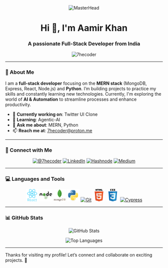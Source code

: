 <div align="center">
    <img src="https://camo.githubusercontent.com/9cad5b3dc83f24418dfc6a1d2df863fa9bf00cfcb778e260683c166f25ffb398/68747470733a2f2f706e672e706e67747265652e636f6d2f7468756d625f6261636b2f66683236302f6261636b67726f756e642f32303233313030342f706e67747265652d612d636f6e6365707475616c2d696c6c757374726174696f6e2d6f662d7765622d64657369676e2d646576656c6f706d656e742d616e642d73656f2d6f7074696d697a6174696f6e2d696e2d696d6167655f31333538343934342e706e67" alt="MasterHead" style="max-width: 100%;">
</div>

<h1 align="center">Hi 👋, I'm Aamir Khan</h1>
<h3 align="center">A passionate Full-Stack Developer from India</h3>

<p align="center">
    <img src="https://komarev.com/ghpvc/?username=7hecoder&label=Profile%20views&color=0e75b6&style=flat" alt="7hecoder" />
</p>

---

### 🚀 About Me
I am a **full-stack developer** focusing on the **MERN stack** (MongoDB, Express, React, Node.js) and **Python**. I’m building projects to practice my skills and constantly learning new technologies. Currently, I'm exploring the world of **AI & Automation** to streamline processes and enhance productivity.

- 🔭 **Currently working on**: Twitter UI Clone
- 🌱 **Learning**: Agentic-AI
- 💬 **Ask me about**: MERN, Python
- 📫 **Reach me at**: [7hecoder@proton.me](mailto:7hecoder@proton.me)

---

### 🔗 Connect with Me
<p align="center">
    <a href="https://twitter.com/@7hecoder" target="blank"><img src="https://img.shields.io/twitter/follow/7hecoder?logo=twitter&style=for-the-badge" alt="@7hecoder" /></a>
    <a href="https://linkedin.com/in/7hecoder" target="blank"><img src="https://img.shields.io/badge/LinkedIn-blue?logo=linkedin&style=for-the-badge" alt="LinkedIn" /></a>
    <a href="https://hashnode.com/@7hecoder" target="blank"><img src="https://img.shields.io/badge/Hashnode-green?logo=hashnode&style=for-the-badge" alt="Hashnode" /></a>
    <a href="https://medium.com/@7hecoder" target="blank"><img src="https://img.shields.io/badge/Medium-black?logo=medium&style=for-the-badge" alt="Medium" /></a>
</p>

---

### 💻 Languages and Tools
<p align="center">
    <a href="https://reactjs.org/" target="_blank" rel="noreferrer"><img src="https://raw.githubusercontent.com/devicons/devicon/master/icons/react/react-original-wordmark.svg" alt="React" width="40" height="40" /></a>
    <a href="https://nodejs.org" target="_blank" rel="noreferrer"><img src="https://raw.githubusercontent.com/devicons/devicon/master/icons/nodejs/nodejs-original-wordmark.svg" alt="Node.js" width="40" height="40" /></a>
    <a href="https://www.mongodb.com/" target="_blank" rel="noreferrer"><img src="https://raw.githubusercontent.com/devicons/devicon/master/icons/mongodb/mongodb-original-wordmark.svg" alt="MongoDB" width="40" height="40" /></a>
    <a href="https://www.python.org" target="_blank" rel="noreferrer"><img src="https://raw.githubusercontent.com/devicons/devicon/master/icons/python/python-original.svg" alt="Python" width="40" height="40" /></a>
    <a href="https://git-scm.com/" target="_blank" rel="noreferrer"><img src="https://www.vectorlogo.zone/logos/git-scm/git-scm-icon.svg" alt="Git" width="40" height="40" /></a>
    <a href="https://www.w3.org/html/" target="_blank" rel="noreferrer"><img src="https://raw.githubusercontent.com/devicons/devicon/master/icons/html5/html5-original-wordmark.svg" alt="HTML" width="40" height="40" /></a>
    <a href="https://www.w3schools.com/css/" target="_blank" rel="noreferrer"><img src="https://raw.githubusercontent.com/devicons/devicon/master/icons/css3/css3-original-wordmark.svg" alt="CSS" width="40" height="40" /></a>
    <a href="https://www.cypress.io" target="_blank" rel="noreferrer"><img src="https://raw.githubusercontent.com/simple-icons/simple-icons/6e46ec1fc23b60c8fd0d2f2ff46db82e16dbd75f/icons/cypress.svg" alt="Cypress" width="40" height="40" /></a>
</p>

---

### 📊 GitHub Stats
<p align="center">
    <img src="https://github-readme-stats.vercel.app/api?username=7hecoder&show_icons=true&hide_title=true&count_private=true&hide=prs&theme=radical" alt="GitHub Stats" />
</p>

<p align="center">
    <img src="https://github-readme-stats.vercel.app/api/top-langs?username=7hecoder&show_icons=true&locale=en&layout=compact&theme=radical" alt="Top Languages" />
</p>

---

Thanks for visiting my profile! Let’s connect and collaborate on exciting projects. 🚀
